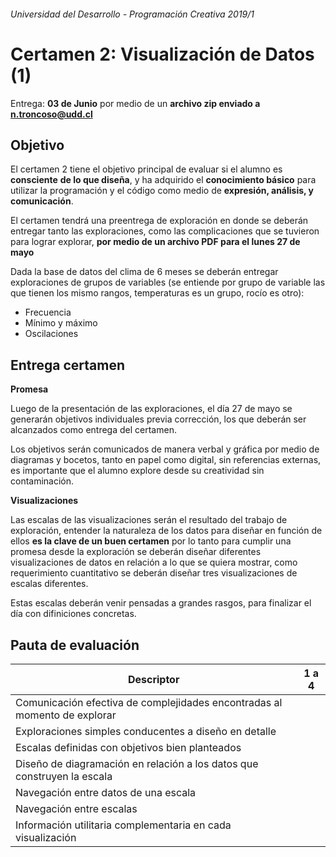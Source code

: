 ###### Universidad del Desarrollo - Programación Creativa 2019/1

# Certamen 2: Visualización de Datos (1)

Entrega: **03 de Junio** por medio de un **archivo zip enviado a n.troncoso@udd.cl**



## Objetivo

El certamen 2 tiene el objetivo principal de evaluar si el alumno es **consciente** **de lo que diseña**, y ha adquirido el **conocimiento básico** para utilizar la programación y el código como medio de **expresión, análisis, y comunicación**.

El certamen tendrá una preentrega de exploración en donde se deberán entregar tanto las exploraciones, como las complicaciones que se tuvieron para lograr explorar, **por medio de un archivo PDF para el lunes 27 de mayo**

Dada la base de datos del clima de 6 meses se deberán entregar exploraciones de grupos de variables (se entiende por grupo de variable las que tienen los mismo rangos, temperaturas es un grupo, rocío es otro):

- Frecuencia
- Mínimo y máximo
- Oscilaciones



## Entrega certamen

**Promesa**

Luego de la presentación de las exploraciones, el día 27 de mayo se generarán objetivos individuales previa corrección, los que deberán ser alcanzados como entrega del certamen.

Los objetivos serán comunicados de manera verbal y gráfica por medio de diagramas y bocetos, tanto en papel como digital, sin referencias externas, es importante que el alumno explore desde su creatividad sin contaminación.



**Visualizaciones**

Las escalas de las visualizaciones serán el resultado del trabajo de exploración, entender la naturaleza de los datos para diseñar en función de ellos **es la clave de un buen certamen** por lo tanto para cumplir una promesa desde la exploración se deberán diseñar diferentes visualizaciones de datos en relación a lo que se quiera mostrar, como requerimiento cuantitativo se deberán diseñar tres visualizaciones de escalas diferentes. 

Estas escalas deberán venir pensadas a grandes rasgos, para finalizar el día con difiniciones concretas.



## Pauta de evaluación

| Descriptor                                                   | 1 a 4 |
| ------------------------------------------------------------ | ----- |
| Comunicación efectiva de complejidades encontradas al momento de explorar |       |
| Exploraciones simples conducentes a diseño en detalle        |       |
| Escalas definidas con objetivos bien planteados              |       |
| Diseño de diagramación en relación a los datos que construyen la escala |       |
| Navegación entre datos de una escala                         |       |
| Navegación entre escalas                                     |       |
| Información utilitaria complementaria en cada visualización  |       |

